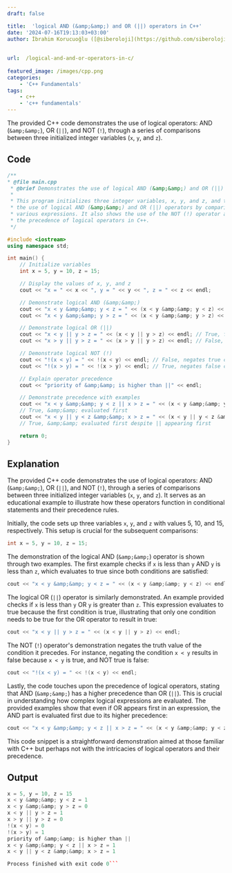 ```yaml
---
draft: false

title:  'logical AND (&amp;&amp;) and OR (||) operators in C++'
date: '2024-07-16T19:13:03+03:00'
author: İbrahim Korucuoğlu ([@siberoloji](https://github.com/siberoloji))
 
 
url:  /logical-and-and-or-operators-in-c/
 
featured_image: /images/cpp.png
categories:
    - 'C++ Fundamentals'
tags:
    - c++
    - 'c++ fundamentals'
---
```



The provided C++ code demonstrates the use of logical operators: AND (`&amp;&amp;`), OR (`||`), and NOT (`!`), through a series of comparisons between three initialized integer variables (`x`, `y`, and `z`).



## Code


```cpp
/**
* @file main.cpp
 * @brief Demonstrates the use of logical AND (&amp;&amp;) and OR (||) operators in C++.
 *
 * This program initializes three integer variables, x, y, and z, and then demonstrates
 * the use of logical AND (&amp;&amp;) and OR (||) operators by comparing these variables in
 * various expressions. It also shows the use of the NOT (!) operator and explains
 * the precedence of logical operators in C++.
 */

#include <iostream>
using namespace std;

int main() {
    // Initialize variables
    int x = 5, y = 10, z = 15;

    // Display the values of x, y, and z
    cout << "x = " << x << ", y = " << y << ", z = " << z << endl;

    // Demonstrate logical AND (&amp;&amp;)
    cout << "x < y &amp;&amp; y < z = " << (x < y &amp;&amp; y < z) << endl; // True, both conditions are true
    cout << "x < y &amp;&amp; y > z = " << (x < y &amp;&amp; y > z) << endl; // False, second condition is false

    // Demonstrate logical OR (||)
    cout << "x < y || y > z = " << (x < y || y > z) << endl; // True, first condition is true
    cout << "x > y || y > z = " << (x > y || y > z) << endl; // False, both conditions are false

    // Demonstrate logical NOT (!)
    cout << "!(x < y) = " << !(x < y) << endl; // False, negates true condition
    cout << "!(x > y) = " << !(x > y) << endl; // True, negates false condition

    // Explain operator precedence
    cout << "priority of &amp;&amp; is higher than ||" << endl;

    // Demonstrate precedence with examples
    cout << "x < y &amp;&amp; y < z || x > z = " << (x < y &amp;&amp; y < z || x > z) << endl;
    // True, &amp;&amp; evaluated first
    cout << "x < y || y < z &amp;&amp; x > z = " << (x < y || y < z &amp;&amp; x > z) << endl;
    // True, &amp;&amp; evaluated first despite || appearing first

    return 0;
}
```



## Explanation



The provided C++ code demonstrates the use of logical operators: AND (`&amp;&amp;`), OR (`||`), and NOT (`!`), through a series of comparisons between three initialized integer variables (`x`, `y`, and `z`). It serves as an educational example to illustrate how these operators function in conditional statements and their precedence rules.



Initially, the code sets up three variables `x`, `y`, and `z` with values 5, 10, and 15, respectively. This setup is crucial for the subsequent comparisons:


```cpp
int x = 5, y = 10, z = 15;
```



The demonstration of the logical AND (`&amp;&amp;`) operator is shown through two examples. The first example checks if `x` is less than `y` AND `y` is less than `z`, which evaluates to true since both conditions are satisfied:


```cpp
cout << "x < y &amp;&amp; y < z = " << (x < y &amp;&amp; y < z) << endl;
```



The logical OR (`||`) operator is similarly demonstrated. An example provided checks if `x` is less than `y` OR `y` is greater than `z`. This expression evaluates to true because the first condition is true, illustrating that only one condition needs to be true for the OR operator to result in true:


```cpp
cout << "x < y || y > z = " << (x < y || y > z) << endl;
```



The NOT (`!`) operator's demonstration negates the truth value of the condition it precedes. For instance, negating the condition `x < y` results in false because `x < y` is true, and NOT true is false:


```cpp
cout << "!(x < y) = " << !(x < y) << endl;
```



Lastly, the code touches upon the precedence of logical operators, stating that AND (`&amp;&amp;`) has a higher precedence than OR (`||`). This is crucial in understanding how complex logical expressions are evaluated. The provided examples show that even if OR appears first in an expression, the AND part is evaluated first due to its higher precedence:


```cpp
cout << "x < y &amp;&amp; y < z || x > z = " << (x < y &amp;&amp; y < z || x > z) << endl;
```



This code snippet is a straightforward demonstration aimed at those familiar with C++ but perhaps not with the intricacies of logical operators and their precedence.



## Output


```cpp
x = 5, y = 10, z = 15
x < y &amp;&amp; y < z = 1
x < y &amp;&amp; y > z = 0
x < y || y > z = 1
x > y || y > z = 0
!(x < y) = 0
!(x > y) = 1
priority of &amp;&amp; is higher than ||
x < y &amp;&amp; y < z || x > z = 1
x < y || y < z &amp;&amp; x > z = 1

Process finished with exit code 0```
